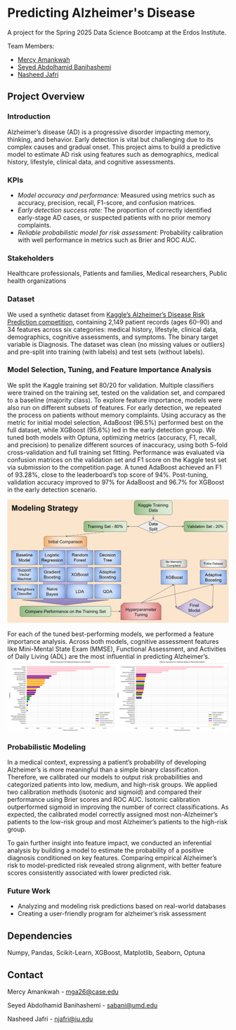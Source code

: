 # Predicting Alzheimer's Disease

A project for the Spring 2025 Data Science Bootcamp at the Erdos Institute.

Team Members:
- [Mercy Amankwah](https://github.com/mgamankwah)
- [Seyed Abdolhamid Banihashemi](https://github.com/sabani1998)
- [Nasheed Jafri](https://github.com/nashjafri)



## Project Overview

### **Introduction**

Alzheimer’s disease (AD) is a progressive disorder impacting memory, thinking, and behavior. Early detection is vital but challenging due to its complex causes and gradual onset. This project aims to build a predictive model to estimate AD risk using features such as demographics, medical history, lifestyle, clinical data, and cognitive assessments.

### **KPIs**
- *Model accuracy and performance:* Measured using metrics such as accuracy, precision, recall, F1-score, and confusion matrices.
- *Early detection success rate:* The proportion of correctly identified early-stage AD cases, or suspected patients with no prior memory complaints.
- *Reliable probabilistic model for risk assessment:* Probability calibration with well performance in metrics such as Brier and ROC AUC.

### **Stakeholders**

Healthcare professionals, Patients and families, Medical researchers, Public health organizations

### **Dataset**

We used a synthetic dataset from [Kaggle’s Alzheimer’s Disease Risk Prediction competition](https://www.kaggle.com/competitions/alzheimers-disease-risk-prediction-eu-business/data), containing 2,149 patient records (ages 60–90) and 34 features across six categories: medical history, lifestyle, clinical data, demographics, cognitive assessments, and symptoms. The binary target variable is Diagnosis. The dataset was clean (no missing values or outliers) and pre-split into training (with labels) and test sets (without labels).

### **Model Selection, Tuning, and Feature Importance Analysis**

We split the Kaggle training set 80/20 for validation. Multiple classifiers were trained on the training set, tested on the validation set, and compared to a baseline (majority class). To explore feature importance, models were also run on different subsets of features. For early detection, we repeated the process on patients without memory complaints. Using accuracy as the metric for initial model selection, AdaBoost (96.5%) performed best on the full dataset, while XGBoost (95.6%) led in the early detection group. We tuned both models with Optuna, optimizing metrics (accuracy, F1, recall, and precision) to penalize different sources of inaccuracy, using both 5-fold cross-validation and full training set fitting. Performance was evaluated via confusion matrices on the validation set and F1 score on the Kaggle test set via submission to the competition page. A tuned AdaBoost achieved an F1 of 93.28%, close to the leaderboard’s top score of 94%. Post-tuning, validation accuracy improved to 97% for AdaBoost and 96.7% for XGBoost in the early detection scenario.

![img](./images/modeling_strategy.jpg)

For each of the tuned best-performing models, we performed a feature importance analysis. Across both models, cognitive assessment features like Mini-Mental State Exam (MMSE), Functional Assessment, and Activities of Daily Living (ADL) are the most influential in predicting Alzheimer’s.
![alt](./images/feature_importance_v1.jpg)

### **Probabilistic Modeling**

In a medical context, expressing a patient’s probability of developing Alzheimer’s is more meaningful than a simple binary classification. Therefore, we calibrated our models to output risk probabilities and categorized patients into low, medium, and high-risk groups. We applied two calibration methods (isotonic and sigmoid) and compared their performance using Brier scores and ROC AUC. Isotonic calibration outperformed sigmoid in improving the number of correct classifications. As expected, the calibrated model correctly assigned most non-Alzheimer’s patients to the low-risk group and most Alzheimer’s patients to the high-risk group.

To gain further insight into feature impact, we conducted an inferential analysis by building a model to estimate the probability of a positive diagnosis conditioned on key features. Comparing empirical Alzheimer’s risk to model-predicted risk revealed strong alignment, with better feature scores consistently associated with lower predicted risk.

### **Future Work**
- Analyzing and modeling risk predictions based on real-world databases
- Creating a user-friendly program for alzheimer’s risk assessment


## Dependencies
Numpy, Pandas, Scikit-Learn, XGBoost, Matplotlib, Seaborn, Optuna

## Contact

Mercy Amankwah - mga26@case.edu

Seyed Abdolhamid Banihashemi - sabani@umd.edu

Nasheed Jafri - njafri@iu.edu




